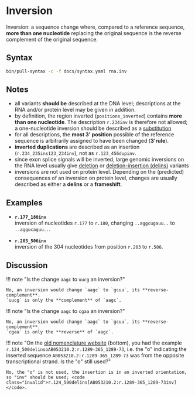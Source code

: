 # Inversion

<!-- ## Definition -->

Inversion: a sequence change where, compared to a reference sequence, **more than one nucleotide** replacing the original sequence is the reverse complement of the original sequence.

## Syntax

```sh exec="true"
bin/pull-syntax -c -f docs/syntax.yaml rna.inv
```

## Notes

- all variants **should be** described at the DNA level; descriptions at the RNA and/or protein level may be given in addition.
- by definition, the region inverted (`positions_inverted`) contains **more than one nucleotide**.
  The description <code class="invalid">r.234inv</code> is therefore not allowed; a one-nucleotide inversion should be described as a [substitution](substitution.md)
- for all descriptions, the **most 3' position** possible of the reference sequence is arbitrarily assigned to have been changed (**3'rule**).
- **inverted duplications** are described as an insertion (`r.234_235ins123_234inv`), not as <code class="invalid">r.123_456dupinv</code>.
- since exon splice signals will be inverted, large genomic inversions on the RNA level usually give [deletion](deletion.md) or [deletion-insertion (delins)](delins.md) variants
- inversions are not used on protein level.
  Depending on the (predicted) consequences of an inversion on protein level, changes are usually described as either a **delins** or a **frameshift**.

## Examples

- **`r.177_180inv`**<br>
  inversion of nucleotides `r.177` to `r.180`, changing `..agg`<code class="del">cuga</code>`uu..` to `..agg`<code class="ins">ucag</code>`uu..`.

- **`r.203_506inv`**<br>
  inversion of the 304 nucleotides from position `r.203` to `r.506`.

## Discussion

!!! note "Is the change `aagc` to `uucg` an inversion?"

    No, an inversion would change `aagc` to `gcuu`, its **reverse-complement**.
    `uucg` is only the **complement** of `aagc`.

!!! note "Is the change `aagc` to `cgaa` an inversion?"

    No, an inversion would change `aagc` to `gcuu`, its **reverse-complement**.
    `cgaa` is only the **reverse** of `aagc`.

!!! note "On the [old nomenclature website](http://www.HGVS.org/mutnomen/examplesRNA.html) (bottom), you had the example <code class="invalid">r.124_500delinsoAB053210.2:r.1289-365_1289-73</code>, i.e. the "o" indicating the inserted sequence `AB053210.2:r.1289-365_1289-73` was from the opposite transcriptional strand. Is the "o" still used?"

    No, the "o" is not used, the insertion is in an inverted orientation, so "inv" should be used; <code class="invalid">r.124_500delins[AB053210.2:r.1289-365_1289-73inv]</code>.
